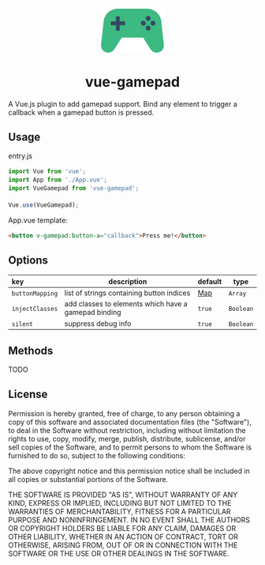 <p align="center"><img width="128px" src="./assets/logo.svg" alt="Vue Gamepad logo"></p>
<h1 align="center">vue-gamepad</h1>

A Vue.js plugin to add gamepad support. Bind any element to trigger a callback when a gamepad button is pressed.

## Usage
entry.js
```js
import Vue from 'vue';
import App from './App.vue';
import VueGamepad from 'vue-gamepad';

Vue.use(VueGamepad);
```

App.vue template:
```html
<button v-gamepad:button-a="callback">Press me!</button>
```

## Options
|key|description|default|type|
|:---|---|---|---|
|`buttonMapping`|list of strings containing button indices|[Map](lib/gamepad.js#L1)|`Array`|
|`injectClasses`|add classes to elements which have a gamepad binding|`true`|`Boolean`|
|`silent`|suppress debug info|`true`|`Boolean`|

## Methods
TODO

## License
Permission is hereby granted, free of charge, to any person obtaining a copy of this software and associated documentation files (the "Software"), to deal in the Software without restriction, including without limitation the rights to use, copy, modify, merge, publish, distribute, sublicense, and/or sell copies of the Software, and to permit persons to whom the Software is furnished to do so, subject to the following conditions:

The above copyright notice and this permission notice shall be included in all copies or substantial portions of the Software.

THE SOFTWARE IS PROVIDED "AS IS", WITHOUT WARRANTY OF ANY KIND, EXPRESS OR IMPLIED, INCLUDING BUT NOT LIMITED TO THE WARRANTIES OF MERCHANTABILITY, FITNESS FOR A PARTICULAR PURPOSE AND NONINFRINGEMENT. IN NO EVENT SHALL THE AUTHORS OR COPYRIGHT HOLDERS BE LIABLE FOR ANY CLAIM, DAMAGES OR OTHER LIABILITY, WHETHER IN AN ACTION OF CONTRACT, TORT OR OTHERWISE, ARISING FROM, OUT OF OR IN CONNECTION WITH THE SOFTWARE OR THE USE OR OTHER DEALINGS IN THE SOFTWARE.
